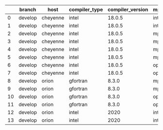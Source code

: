 |    | branch   | host     | compiler_type   | compiler_version   | mpi_type   | mpi_version   | o_g   | os    | unit_pass   | unit_fail   | system_pass   | system_fail   | example_pass   | example_fail   | nuopc_pass   | nuopc_fail   | build_passed   |
|----|----------|----------|-----------------|--------------------|------------|---------------|-------|-------|-------------|-------------|---------------|---------------|----------------|----------------|--------------|--------------|----------------|
|  0 | develop  | cheyenne | intel           | 18.0.5             | intelmpi   | 2018.4.274    | O     | Linux | fail        | fail        | fail          | fail          | fail           | fail           | queued       | queued       | True           |
|  1 | develop  | cheyenne | intel           | 18.0.5             | intelmpi   | 2018.4.274    | g     | Linux | fail        | fail        | fail          | fail          | fail           | fail           | queued       | queued       | True           |
|  2 | develop  | cheyenne | intel           | 18.0.5             | mpiuni     | none          | O     | Linux | fail        | fail        | fail          | fail          | fail           | fail           | queued       | queued       | True           |
|  3 | develop  | cheyenne | intel           | 18.0.5             | mpiuni     | none          | g     | Linux | fail        | fail        | fail          | fail          | fail           | fail           | queued       | queued       | True           |
|  4 | develop  | cheyenne | intel           | 18.0.5             | mpt        | 2.19          | O     | Linux | 9058        | 0           | 49            | 0             | 80             | 0              | 50           | 0            | True           |
|  5 | develop  | cheyenne | intel           | 18.0.5             | mpt        | 2.19          | g     | Linux | 13682       | 0           | 49            | 0             | 80             | 0              | 50           | 0            | True           |
|  6 | develop  | cheyenne | intel           | 18.0.5             | openmpi    | 3.1.4         | O     | Linux | fail        | fail        | fail          | fail          | fail           | fail           | queued       | queued       | True           |
|  7 | develop  | cheyenne | intel           | 18.0.5             | openmpi    | 3.1.4         | g     | Linux | 13682       | 0           | 49            | 0             | 80             | 0              | 50           | 0            | True           |
|  8 | develop  | orion    | gfortran        | 8.3.0              | mpiuni     | None          | O     | Linux | 7550        | 0           | 8             | 0             | 43             | 0              | 0            | 50           | False          |
|  9 | develop  | orion    | gfortran        | 8.3.0              | mpiuni     | None          | g     | Linux | 12174       | 0           | 8             | 0             | 43             | 0              | 0            | 50           | False          |
| 10 | develop  | orion    | gfortran        | 8.3.0              | openmpi    | 4.0.2         | O     | Linux | 9058        | 0           | 49            | 0             | 80             | 0              | 50           | 0            | True           |
| 11 | develop  | orion    | gfortran        | 8.3.0              | openmpi    | 4.0.2         | g     | Linux | 13682       | 0           | 49            | 0             | 80             | 0              | 50           | 0            | True           |
| 12 | develop  | orion    | intel           | 2020               | intelmpi   | 2020.2        | O     | Linux | 9056        | 2           | 49            | 0             | 80             | 0              | 50           | 0            | True           |
| 13 | develop  | orion    | intel           | 2020               | intelmpi   | 2020.2        | g     | Linux | fail        | fail        | fail          | fail          | fail           | fail           | 0            | 0            | True           |